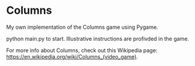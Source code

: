 # Columns
My own implementation of the Columns game using Pygame.

python main.py to start. Illustrative instructions are profivded in the game.

For more info about Columns, check out this Wikipedia page: https://en.wikipedia.org/wiki/Columns_(video_game).
